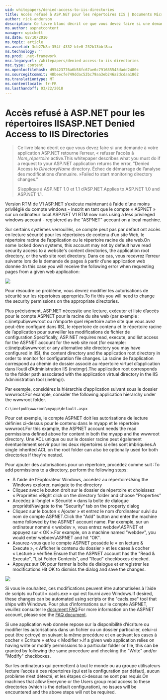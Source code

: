 ```yaml
---
uid: whitepapers/denied-access-to-iis-directories
title: Accès refusé à ASP.NET pour les répertoires IIS | Documents Microsoft
author: rick-anderson
description: Ce livre blanc décrit ce que vous devez faire si une demande à votre application ASP.NET renvoie l’erreur « accès refusé au répertoire du nom du répertoire. Impossible de s...
ms.author: aspnetcontent
manager: wpickett
ms.date: 02/10/2010
ms.topic: article
ms.assetid: 3cb27b8a-354f-4332-bfe0-232b13bbf8aa
ms.technology: ''
ms.prod: .net-framework
msc.legacyurl: /whitepapers/denied-access-to-iis-directories
msc.type: content
ms.openlocfilehash: d95423776a6b58fc67ae6c791685543dadd2480c
ms.sourcegitcommit: 48beecfe749ddac52bc79aa3eb246a2dcdaa1862
ms.translationtype: MT
ms.contentlocale: fr-FR
ms.lasthandoff: 03/22/2018
---
```

<a name="aspnet-denied-access-to-iis-directories"></a><span data-ttu-id="38566-104">Accès refusé à ASP.NET pour les répertoires IIS</span><span class="sxs-lookup"><span data-stu-id="38566-104">ASP.NET Denied Access to IIS Directories</span></span>
====================
> <span data-ttu-id="38566-105">Ce livre blanc décrit ce que vous devez faire si une demande à votre application ASP.NET retourne l’erreur, « refuser l’accès à *Nom_répertoire* active.</span><span class="sxs-lookup"><span data-stu-id="38566-105">This whitepaper describes what you must do if a request to your ASP.NET application returns the error, "Denied Access to *DirectoryName* directory.</span></span> <span data-ttu-id="38566-106">Échec de démarrage de l’analyse des modifications d’annuaire. »</span><span class="sxs-lookup"><span data-stu-id="38566-106">Failed to start monitoring directory changes."</span></span>
> 
> <span data-ttu-id="38566-107">S’applique à ASP.NET 1.0 et 1.1 d’ASP.NET.</span><span class="sxs-lookup"><span data-stu-id="38566-107">Applies to ASP.NET 1.0 and ASP.NET 1.1.</span></span>


<span data-ttu-id="38566-108">Version RTM de V1 ASP.NET s’exécute maintenant à l’aide d’une moins privilégié du compte windows - inscrit en tant que le compte « ASPNET » sur un ordinateur local.</span><span class="sxs-lookup"><span data-stu-id="38566-108">ASP.NET V1 RTM now runs using a less privileged windows account - registered as the "ASPNET" account on a local machine.</span></span>

<span data-ttu-id="38566-109">Sur certains systèmes verrouillés, ce compte peut pas par défaut ont accès en lecture sécurité pour les répertoires de contenu d’un site Web, le répertoire racine de l’application ou le répertoire racine du site web.</span><span class="sxs-lookup"><span data-stu-id="38566-109">On some locked down systems, this account may not by default have read security access to a website's content directories, the application root directory, or the web site root directory.</span></span> <span data-ttu-id="38566-110">Dans ce cas, vous recevrez l’erreur suivante lors de la demande de pages à partir d’une application web donnée :</span><span class="sxs-lookup"><span data-stu-id="38566-110">In this case you will receive the following error when requesting pages from a given web application:</span></span>

![](denied-access-to-iis-directories/_static/image1.jpg)

<span data-ttu-id="38566-111">Pour résoudre ce problème, vous devrez modifier les autorisations de sécurité sur les répertoires appropriés.</span><span class="sxs-lookup"><span data-stu-id="38566-111">To fix this you will need to change the security permissions on the appropriate directories.</span></span>

<span data-ttu-id="38566-112">Plus précisément, ASP.NET nécessite une lecture, exécuter et liste d’accès pour le compte ASPNET pour la racine du site web (par exemple : c:\inetpub\wwwroot ou n’importe quel répertoire autre site que vous avez peut-être configuré dans IIS), le répertoire de contenu et le répertoire racine de l’application pour surveiller les modifications de fichier de configuration.</span><span class="sxs-lookup"><span data-stu-id="38566-112">Specifically, ASP.NET requires read, execute, and list access for the ASPNET account for the web site root (for example: c:\inetpub\wwwroot or any alternative site directory you may have configured in IIS), the content directory and the application root directory in order to monitor for configuration file changes.</span></span> <span data-ttu-id="38566-113">La racine de l’application correspond au chemin de dossier associé au répertoire virtuel d’application dans l’outil d’Administration IIS (inetmgr).</span><span class="sxs-lookup"><span data-stu-id="38566-113">The application root corresponds to the folder path associated with the application virtual directory in the IIS Administration tool (inetmgr).</span></span>

<span data-ttu-id="38566-114">Par exemple, considérez la hiérarchie d’application suivant sous le dossier wwwroot.</span><span class="sxs-lookup"><span data-stu-id="38566-114">For example, consider the following application hierarchy under the wwwroot folder.</span></span>

`C:\inetpub\wwwroot\myapp\default.aspx`

<span data-ttu-id="38566-115">Pour cet exemple, le compte ASPNET doit les autorisations de lecture définies ci-dessus pour le contenu dans le myapp et le répertoire wwwroot.</span><span class="sxs-lookup"><span data-stu-id="38566-115">For this example, the ASPNET account needs the read permissions defined above for content in both the myapp and the wwwroot directory.</span></span> <span data-ttu-id="38566-116">Une ACL unique ou sur le dossier racine peut également éventuellement servir pour les deux répertoires si elles sont imbriquées.</span><span class="sxs-lookup"><span data-stu-id="38566-116">A single inherited ACL on the root folder can also be optionally used for both directories if they're nested.</span></span>

<span data-ttu-id="38566-117">Pour ajouter des autorisations pour un répertoire, procédez comme suit :</span><span class="sxs-lookup"><span data-stu-id="38566-117">To add permissions to a directory, perform the following steps:</span></span>

- <span data-ttu-id="38566-118">À l’aide de l’Explorateur Windows, accédez au répertoire</span><span class="sxs-lookup"><span data-stu-id="38566-118">Using the Windows explorer, navigate to the directory</span></span>
- <span data-ttu-id="38566-119">Cliquez avec le bouton droit sur le dossier de répertoire et choisissez « Propriétés »</span><span class="sxs-lookup"><span data-stu-id="38566-119">Right click on the directory folder and choose "Properties"</span></span>
- <span data-ttu-id="38566-120">Accédez à l’onglet « Sécurité » dans la boîte de dialogue propriété</span><span class="sxs-lookup"><span data-stu-id="38566-120">Navigate to the "Security" tab on the property dialog</span></span>
- <span data-ttu-id="38566-121">Cliquez sur le bouton « Ajouter » et entrez le nom d’ordinateur suivi du nom de compte ASPNET.</span><span class="sxs-lookup"><span data-stu-id="38566-121">Click the "Add" button and enter the machine name followed by the ASPNET account name.</span></span> <span data-ttu-id="38566-122">Par exemple, sur un ordinateur nommé « webdev », vous entrez webdev\ASPNET et appuyez sur « OK ».</span><span class="sxs-lookup"><span data-stu-id="38566-122">For example, on a machine named "webdev", you would enter webdev\ASPNET and hit "OK".</span></span>
- <span data-ttu-id="38566-123">Assurez-vous que le compte ASPNET possède le « en lecture &amp; Execute », « Afficher le contenu du dossier » et les cases à cocher « Lecture » vérifiée.</span><span class="sxs-lookup"><span data-stu-id="38566-123">Ensure that the ASPNET account has the "Read &amp; Execute", "List Folder Contents", and "Read" checkboxes checked.</span></span>
- <span data-ttu-id="38566-124">Appuyez sur OK pour fermer la boîte de dialogue et enregistrer les modifications.</span><span class="sxs-lookup"><span data-stu-id="38566-124">Hit OK to dismiss the dialog and save the changes.</span></span>

![](denied-access-to-iis-directories/_static/image2.jpg)

<span data-ttu-id="38566-125">Si vous le souhaitez, ces modifications peuvent être automatisées à l’aide de scripts ou l’outil « cacls.exe » qui est fourni avec Windows.</span><span class="sxs-lookup"><span data-stu-id="38566-125">If desired, these changes can be automated using scripts or the "cacls.exe" tool that ships with Windows.</span></span> <span data-ttu-id="38566-126">Pour plus d’informations sur le compte ASPNET, veuillez consulter le [document FAQ](https://go.microsoft.com/fwlink/?LinkId=5828).</span><span class="sxs-lookup"><span data-stu-id="38566-126">For more information on the ASPNET account, please see the [FAQ document](https://go.microsoft.com/fwlink/?LinkId=5828).</span></span>

<span data-ttu-id="38566-127">Si une application web donnée repose sur la disponibilité d’écriture ou modifier les autorisations dans un fichier ou un dossier particulier, celui-ci peut être octroyé en suivant la même procédure et en activant les cases à cocher « Écriture » et/ou « Modifier ».</span><span class="sxs-lookup"><span data-stu-id="38566-127">If a given web application relies on having write or modify permissions to a particular folder or file, this can be granted by following the same procedure and checking the "Write" and/or "Modify" checkboxes.</span></span>

<span data-ttu-id="38566-128">Sur les ordinateurs qui permettent à tout le monde ou au groupe utilisateurs lecture l’accès à ces répertoires (qui est la configuration par défaut), aucun problème n’est détecté, et les étapes ci-dessus ne sont pas requis.</span><span class="sxs-lookup"><span data-stu-id="38566-128">On machines that allow Everyone or the Users group read access to these directories (which is the default configuration), no issues will be encountered and the above steps will not be required.</span></span>
